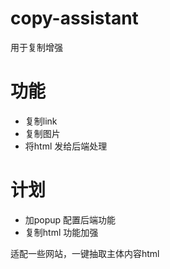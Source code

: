 # copy-assistant
用于复制增强

# 功能
* 复制link
* 复制图片
* 将html 发给后端处理

# 计划
* 加popup 配置后端功能
* 复制html 功能加强

适配一些网站，一键抽取主体内容html
